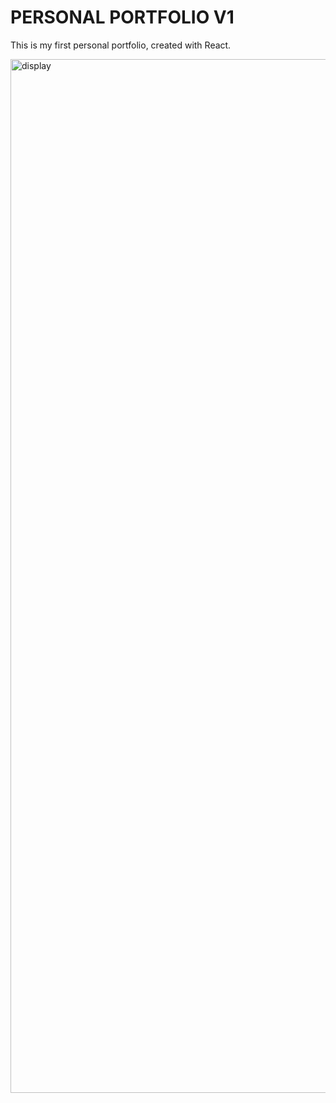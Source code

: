 # PERSONAL PORTFOLIO V1

This is my first personal portfolio, created with React.

<img width="1654" alt="display" src="https://user-images.githubusercontent.com/92968661/169762989-c0e50c62-9f47-4a97-bfb2-b57cdd49a7f4.png">

